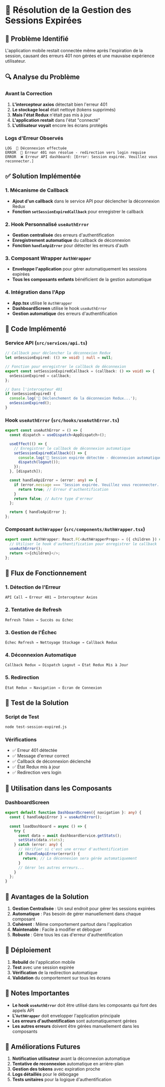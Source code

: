 # 🔑 Résolution de la Gestion des Sessions Expirées

## 🚨 Problème Identifié

L'application mobile restait connectée même après l'expiration de la session, causant des erreurs 401 non gérées et une mauvaise expérience utilisateur.

## 🔍 Analyse du Problème

### Avant la Correction
1. **L'intercepteur axios** détectait bien l'erreur 401
2. **Le stockage local** était nettoyé (tokens supprimés)
3. **Mais l'état Redux** n'était pas mis à jour
4. **L'application restait** dans l'état "connecté"
5. **L'utilisateur voyait** encore les écrans protégés

### Logs d'Erreur Observés
```
LOG  🚪 Déconnexion effectuée
ERROR  🔑 Erreur 401 non résolue - redirection vers login requise
ERROR  ❌ Erreur API dashboard: [Error: Session expirée. Veuillez vous reconnecter.]
```

## ✅ Solution Implémentée

### 1. Mécanisme de Callback
- **Ajout d'un callback** dans le service API pour déclencher la déconnexion Redux
- **Fonction `setSessionExpiredCallback`** pour enregistrer le callback

### 2. Hook Personnalisé `useAuthError`
- **Gestion centralisée** des erreurs d'authentification
- **Enregistrement automatique** du callback de déconnexion
- **Fonction `handleApiError`** pour détecter les erreurs d'auth

### 3. Composant Wrapper `AuthWrapper`
- **Enveloppe l'application** pour gérer automatiquement les sessions expirées
- **Tous les composants enfants** bénéficient de la gestion automatique

### 4. Intégration dans l'App
- **App.tsx** utilise le `AuthWrapper`
- **DashboardScreen** utilise le hook `useAuthError`
- **Gestion automatique** des erreurs d'authentification

## 🔧 Code Implémenté

### Service API (`src/services/api.ts`)
```typescript
// Callback pour déclencher la déconnexion Redux
let onSessionExpired: (() => void) | null = null;

// Fonction pour enregistrer le callback de déconnexion
export const setSessionExpiredCallback = (callback: () => void) => {
  onSessionExpired = callback;
};

// Dans l'intercepteur 401
if (onSessionExpired) {
  console.log('🔄 Déclenchement de la déconnexion Redux...');
  onSessionExpired();
}
```

### Hook `useAuthError` (`src/hooks/useAuthError.ts`)
```typescript
export const useAuthError = () => {
  const dispatch = useDispatch<AppDispatch>();

  useEffect(() => {
    // Enregistrer le callback de déconnexion automatique
    setSessionExpiredCallback(() => {
      console.log('🔄 Session expirée détectée - déconnexion automatique via hook...');
      dispatch(logout());
    });
  }, [dispatch]);

  const handleApiError = (error: any) => {
    if (error.message === 'Session expirée. Veuillez vous reconnecter.') {
      return true; // Erreur d'authentification
    }
    return false; // Autre type d'erreur
  };

  return { handleApiError };
};
```

### Composant `AuthWrapper` (`src/components/AuthWrapper.tsx`)
```typescript
export const AuthWrapper: React.FC<AuthWrapperProps> = ({ children }) => {
  // Utiliser le hook d'authentification pour enregistrer le callback
  useAuthError();
  return <>{children}</>;
};
```

## 🔄 Flux de Fonctionnement

### 1. Détection de l'Erreur
```
API Call → Erreur 401 → Intercepteur Axios
```

### 2. Tentative de Refresh
```
Refresh Token → Succès ou Échec
```

### 3. Gestion de l'Échec
```
Échec Refresh → Nettoyage Stockage → Callback Redux
```

### 4. Déconnexion Automatique
```
Callback Redux → Dispatch Logout → État Redux Mis à Jour
```

### 5. Redirection
```
État Redux → Navigation → Écran de Connexion
```

## 🧪 Test de la Solution

### Script de Test
```bash
node test-session-expired.js
```

### Vérifications
- ✅ Erreur 401 détectée
- ✅ Message d'erreur correct
- ✅ Callback de déconnexion déclenché
- ✅ État Redux mis à jour
- ✅ Redirection vers login

## 📱 Utilisation dans les Composants

### DashboardScreen
```typescript
export default function DashboardScreen({ navigation }: any) {
  const { handleApiError } = useAuthError();
  
  const loadDashboard = async () => {
    try {
      const data = await dashboardService.getStats();
      setStats(data.stats);
    } catch (error: any) {
      // Vérifier si c'est une erreur d'authentification
      if (handleApiError(error)) {
        return; // La déconnexion sera gérée automatiquement
      }
      // Gérer les autres erreurs...
    }
  };
}
```

## 🎯 Avantages de la Solution

1. **Gestion Centralisée** : Un seul endroit pour gérer les sessions expirées
2. **Automatique** : Pas besoin de gérer manuellement dans chaque composant
3. **Cohérent** : Même comportement partout dans l'application
4. **Maintenable** : Facile à modifier et déboguer
5. **Robuste** : Gère tous les cas d'erreur d'authentification

## 🚀 Déploiement

1. **Rebuild** de l'application mobile
2. **Test** avec une session expirée
3. **Vérification** de la redirection automatique
4. **Validation** du comportement sur tous les écrans

## 📝 Notes Importantes

- **Le hook `useAuthError`** doit être utilisé dans les composants qui font des appels API
- **L'`AuthWrapper`** doit envelopper l'application principale
- **Les erreurs d'authentification** sont automatiquement gérées
- **Les autres erreurs** doivent être gérées manuellement dans les composants

## 🔮 Améliorations Futures

1. **Notification utilisateur** avant la déconnexion automatique
2. **Tentative de reconnexion** automatique en arrière-plan
3. **Gestion des tokens** avec expiration proche
4. **Logs détaillés** pour le débogage
5. **Tests unitaires** pour la logique d'authentification


